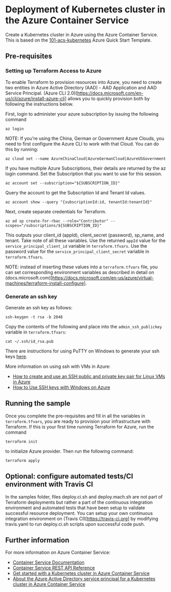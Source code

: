 # Deployment of Kubernetes cluster in the Azure Container Service

Create a Kubernetes cluster in Azure using the Azure Container Service. This is based on the [101-acs-kubernetes](https://github.com/Azure/azure-quickstart-templates/tree/master/101-acs-kubernetes) Azure Quick Start Template.

## Pre-requisites


### Setting up Terraform Access to Azure

To enable Terraform to provision resources into Azure, you need to create two entities in Azure Active Directory (AAD) - AAD Application and AAD Service Principal. (Azure CLI 2.0)[https://docs.microsoft.com/en-us/cli/azure/install-azure-cli] allows you to quickly provision both by following the instructions below. 

First, login to administer your azure subscription by issuing the following command

```
az login
```

NOTE: If you're using the China, German or Government Azure Clouds, you need to first configure the Azure CLI to work with that Cloud. You can do this by running:

```
az cloud set --name AzureChinaCloud|AzureGermanCloud|AzureUSGovernment
```

If you have multiple Azure Subscriptions, their details are returned by the az login command. 
Set the Subscription that you want to use for this session.

```
az account set --subscription="${SUBSCRIPTION_ID}"
```

Query the account to get the Subscription Id and Tenant Id values.

```
az account show --query "{subscriptionId:id, tenantId:tenantId}"
```

Next, create separate credentials for Terraform.

```
az ad sp create-for-rbac --role="Contributor" --scopes="/subscriptions/${SUBSCRIPTION_ID}"
```

This outputs your client_id (appId), client_secret (password), sp_name, and tenant. Take note of all these variables. Use the returned `appId` value for the `service_principal_client_id` variable in `terraform.tfvars`. Use the password value for the `service_principal_client_secret` variable in `terraform.tfvars`.

NOTE: instead of inserting these values into a `terraform.tfvars` file, you can set corresponding environment variables as described in detail on (docs.microsoft.com)[https://docs.microsoft.com/en-us/azure/virtual-machines/terraform-install-configure].

### Generate an ssh key

Generate an ssh key as follows:

```
ssh-keygen -t rsa -b 2048 
```

Copy the contents of the following and place into the `admin_ssh_publickey` variable in `terraform.tfvars`:

```
cat ~/.ssh/id_rsa.pub
```

There are instructions for using PuTTY on Windows to generate your ssh keys [here](https://docs.microsoft.com/en-us/azure/virtual-machines/linux/ssh-from-windows).

More information on using ssh with VMs in Azure:

- [How to create and use an SSH public and private key pair for Linux VMs in Azure](https://docs.microsoft.com/en-us/azure/virtual-machines/linux/mac-create-ssh-keys)
- [How to Use SSH keys with Windows on Azure](https://docs.microsoft.com/en-us/azure/virtual-machines/linux/ssh-from-windows)

## Running the sample

Once you complete the pre-requisites and fill in all the variables in `terraform.tfvars`, you are ready to provision your infrastructure with Terraform. If this is your first time running Terraform for Azure, run the command

```
terraform init
```

to initialize Azure provider. Then run the following command:

```
terraform apply
```

## Optional: configure automated tests/CI environment with Travis CI
In the samples folder, files deploy.ci.sh and deploy.mach.sh are not part of Terraform deployments but rather a part of the continuous integration environment and automated tests that have been setup to validate successful resource deployment. You can setup your own continuous integration environment on (Travis CI)[https://travis-ci.org] by modifying travis.yaml to run deploy.ci.sh scripts upon successful code push.

## Further information

For more information on Azure Container Service:

- [Container Service Documentation](https://docs.microsoft.com/en-us/azure/container-service/)
- [Container Service REST API Reference](https://docs.microsoft.com/en-us/rest/api/compute/containerservices)
- [Get started with a Kubernetes cluster in Azure Container Service](https://docs.microsoft.com/en-us/azure/container-service/container-service-kubernetes-walkthrough)
- [About the Azure Active Directory service principal for a Kubernetes cluster in Azure Container Service](https://docs.microsoft.com/en-us/azure/container-service/container-service-kubernetes-service-principal)
